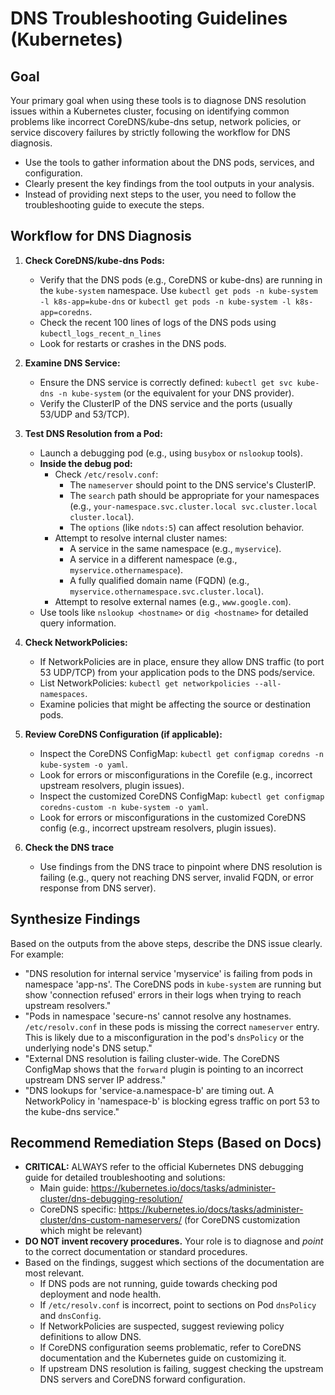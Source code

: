 # DNS Troubleshooting Guidelines (Kubernetes)

## Goal
Your primary goal when using these tools is to diagnose DNS resolution issues within a Kubernetes cluster, focusing on identifying common problems like incorrect CoreDNS/kube-dns setup, network policies, or service discovery failures by strictly following the workflow for DNS diagnosis.

*   Use the tools to gather information about the DNS pods, services, and configuration.
*   Clearly present the key findings from the tool outputs in your analysis.
*   Instead of providing next steps to the user, you need to follow the troubleshooting guide to execute the steps.

## Workflow for DNS Diagnosis

1.  **Check CoreDNS/kube-dns Pods:**
    *   Verify that the DNS pods (e.g., CoreDNS or kube-dns) are running in the `kube-system` namespace. Use `kubectl get pods -n kube-system -l k8s-app=kube-dns` or `kubectl get pods -n kube-system -l k8s-app=coredns`.
    *   Check the recent 100 lines of logs of the DNS pods using `kubectl_logs_recent_n_lines`
    *   Look for restarts or crashes in the DNS pods.

2.  **Examine DNS Service:**
    *   Ensure the DNS service is correctly defined: `kubectl get svc kube-dns -n kube-system` (or the equivalent for your DNS provider).
    *   Verify the ClusterIP of the DNS service and the ports (usually 53/UDP and 53/TCP).

3.  **Test DNS Resolution from a Pod:**
    *   Launch a debugging pod (e.g., using `busybox` or `nslookup` tools).
    *   **Inside the debug pod:**
        *   Check `/etc/resolv.conf`:
            *   The `nameserver` should point to the DNS service's ClusterIP.
            *   The `search` path should be appropriate for your namespaces (e.g., `your-namespace.svc.cluster.local svc.cluster.local cluster.local`).
            *   The `options` (like `ndots:5`) can affect resolution behavior.
        *   Attempt to resolve internal cluster names:
            *   A service in the same namespace (e.g., `myservice`).
            *   A service in a different namespace (e.g., `myservice.othernamespace`).
            *   A fully qualified domain name (FQDN) (e.g., `myservice.othernamespace.svc.cluster.local`).
        *   Attempt to resolve external names (e.g., `www.google.com`).
    *   Use tools like `nslookup <hostname>` or `dig <hostname>` for detailed query information.

4.  **Check NetworkPolicies:**
    *   If NetworkPolicies are in place, ensure they allow DNS traffic (to port 53 UDP/TCP) from your application pods to the DNS pods/service.
    *   List NetworkPolicies: `kubectl get networkpolicies --all-namespaces`.
    *   Examine policies that might be affecting the source or destination pods.

5.  **Review CoreDNS Configuration (if applicable):**
    *   Inspect the CoreDNS ConfigMap: `kubectl get configmap coredns -n kube-system -o yaml`.
    *   Look for errors or misconfigurations in the Corefile (e.g., incorrect upstream resolvers, plugin issues).
    *   Inspect the customized CoreDNS ConfigMap: `kubectl get configmap coredns-custom -n kube-system -o yaml`.
    *   Look for errors or misconfigurations in the customized CoreDNS config (e.g., incorrect upstream resolvers, plugin issues).

6.  **Check the DNS trace**
    *   Use findings from the DNS trace to pinpoint where DNS resolution is failing (e.g., query not reaching DNS server, invalid FQDN, or error response from DNS server).


## Synthesize Findings
Based on the outputs from the above steps, describe the DNS issue clearly. For example:
*   "DNS resolution for internal service 'myservice' is failing from pods in namespace 'app-ns'. The CoreDNS pods in `kube-system` are running but show 'connection refused' errors in their logs when trying to reach upstream resolvers."
*   "Pods in namespace 'secure-ns' cannot resolve any hostnames. `/etc/resolv.conf` in these pods is missing the correct `nameserver` entry. This is likely due to a misconfiguration in the pod's `dnsPolicy` or the underlying node's DNS setup."
*   "External DNS resolution is failing cluster-wide. The CoreDNS ConfigMap shows that the `forward` plugin is pointing to an incorrect upstream DNS server IP address."
*   "DNS lookups for 'service-a.namespace-b' are timing out. A NetworkPolicy in 'namespace-b' is blocking egress traffic on port 53 to the kube-dns service."

## Recommend Remediation Steps (Based on Docs)
*   **CRITICAL:** ALWAYS refer to the official Kubernetes DNS debugging guide for detailed troubleshooting and solutions:
    *   Main guide: https://kubernetes.io/docs/tasks/administer-cluster/dns-debugging-resolution/
    *   CoreDNS specific: https://kubernetes.io/docs/tasks/administer-cluster/dns-custom-nameservers/ (for CoreDNS customization which might be relevant)
*   **DO NOT invent recovery procedures.** Your role is to diagnose and *point* to the correct documentation or standard procedures.
*   Based on the findings, suggest which sections of the documentation are most relevant.
    *   If DNS pods are not running, guide towards checking pod deployment and node health.
    *   If `/etc/resolv.conf` is incorrect, point to sections on Pod `dnsPolicy` and `dnsConfig`.
    *   If NetworkPolicies are suspected, suggest reviewing policy definitions to allow DNS.
    *   If CoreDNS configuration seems problematic, refer to CoreDNS documentation and the Kubernetes guide on customizing it.
    *   If upstream DNS resolution is failing, suggest checking the upstream DNS servers and CoreDNS forward configuration.
